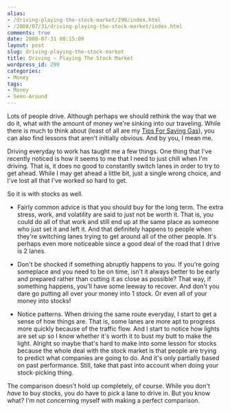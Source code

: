 ```yaml
---
alias:
- /driving-playing-the-stock-market/299/index.html
- /2008/07/31/driving-playing-the-stock-market/index.html
comments: true
date: 2008-07-31 00:15:09
layout: post
slug: driving-playing-the-stock-market
title: Driving ~ Playing The Stock Market
wordpress_id: 299
categories:
- Money
tags:
- Money
- Seen-Around
---
```


Lots of people drive.  Although perhaps we should rethink the way that we do it, what with the amount of money we're sinking into our traveling.  While there is much to think about (least of all are my [Tips For Saving Gas](http://www.goingthewongway.com/2008/07/16/tips-for-saving-gas/)), you can also find lessons that aren't initially obvious.  And by you, I mean me.

Driving everyday to work has taught me a few things.  One thing that I've recently noticed is how it seems to me that I need to just chill when I'm driving.  That is, it does no good to constantly switch lanes in order to try to get ahead.  While I may get ahead a little bit, just a single wrong choice, and I've lost all that I've worked so hard to get.

So it is with stocks as well.




  * Fairly common advice is that you should buy for the long term.  The extra stress, work, and volatility are said to just not be worth it.  That is, you could do all of that work and still end up at the same place as someone who just set it and left it.  And that definitely happens to people when they're switching lanes trying to get around all of the other people.  It's perhaps even more noticeable since a good deal of the road that I drive is 2 lanes.


  * Don't be shocked if something abruptly happens to you.  If you're going someplace and you need to be on time, isn't it always better to be early and prepared rather than cutting it as close as possible?  That way, if something happens, you'll have some leeway to recover.  And don't you dare go putting all over your money into 1 stock.  Or even all of your money into stocks!


  * Notice patterns.  When driving the same route everyday, I start to get a sense of how things are.  That is, some lanes are more apt to progress more quickly because of the traffic flow.  And I start to notice how lights are set up so I know whether it's worth it to bust my butt to make the light.  Alright so maybe that's hard to make into some lesson for stocks because the whole deal with the stock market is that people are trying to predict what companies are going to do.  And it's only partially based on past performance.  Still, take that past into account when doing your stock-picking thing.



The comparison doesn't hold up completely, of course.  While you don't _have_ to buy stocks, you do have to pick a lane to drive in.  But you know what?  I'm not concerning myself with making a perfect comparison.
